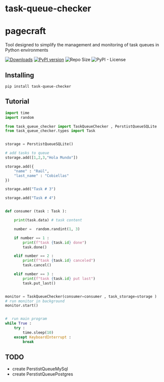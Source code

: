 # task-queue-checker

# pagecraft

Tool designed to simplify the management and monitoring of task queues in Python environments

[![Downloads](https://static.pepy.tech/badge/task-queue-checker)](https://pepy.tech/project/task-queue-checker)
[![PyPI version](https://badge.fury.io/py/task-queue-checker.svg)](https://badge.fury.io/py/task-queue-checker)
![Repo Size](https://img.shields.io/github/repo-size/raulodev/task-queue-checker)
![PyPI - License](https://img.shields.io/pypi/l/task-queue-checker)

## Installing

```console
pip install task-queue-checker
```

## Tutorial

```python
import time
import random

from task_queue_checker import TaskQueueChecker , PerstistQueueSQLite
from task_queue_checker.types import Task


storage = PerstistQueueSQLite()

# add tasks to queue
storage.add([1,2,3,"Hola Mundo"])

storage.add({
    "name" : "Raùl",
    "last_name" : "Cobiellas"
})

storage.add("Task # 3")

storage.add("Task # 4")


def consumer (task : Task ):

    print(task.data) # task content

    number =  random.randint(1, 3)

    if number == 1 :
        print(f"task {task.id} done")
        task.done()

    elif number == 2 :
        print(f"task {task.id} canceled")
        task.cancel()

    elif number == 3 :
        print(f"task {task.id} put last")
        task.put_last()


monitor = TaskQueueChecker(consumer=consumer , task_storage=storage )
# run monitor in background
monitor.start()


#  run main program
while True :
    try :
        time.sleep(10)
    except KeyboardInterrupt :
        break
```

## TODO

- create PerstistQueueMySql
- create PerstistQueuePostgres
